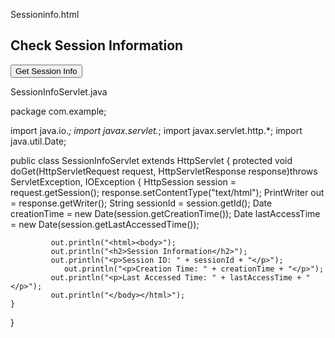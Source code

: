 Sessioninfo.html
<html>
<head>
    <title>Session Information</title>
</head>
<body>
    <h2>Check Session Information</h2>
    <form action="SessionInfoServlet" method="get">
        <input type="submit" value="Get Session Info">
    </form>
</body>
</html>

SessionInfoServlet.java

package com.example;

import java.io.*;
import javax.servlet.*;
import javax.servlet.http.*;
import java.util.Date;

public class SessionInfoServlet extends HttpServlet {
protected void doGet(HttpServletRequest request, HttpServletResponse response)throws ServletException, IOException {
              HttpSession session = request.getSession();
     response.setContentType("text/html");
     PrintWriter out = response.getWriter();
              String sessionId = session.getId();
              Date creationTime = new Date(session.getCreationTime());
     Date lastAccessTime = new Date(session.getLastAccessedTime());

             out.println("<html><body>");
             out.println("<h2>Session Information</h2>");
             out.println("<p>Session ID: " + sessionId + "</p>");
        	    out.println("<p>Creation Time: " + creationTime + "</p>");
             out.println("<p>Last Accessed Time: " + lastAccessTime + "</p>");
             out.println("</body></html>");
    }
}
